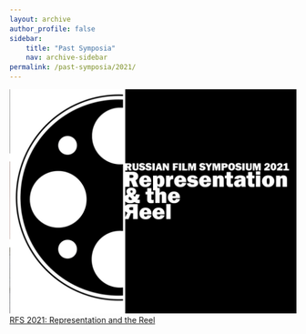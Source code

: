 ```yaml
---
layout: archive
author_profile: false
sidebar: 
    title: "Past Symposia"
    nav: archive-sidebar
permalink: /past-symposia/2021/
---
```


![2021 rfs](/img/rfs-2021.jpg "2021 RFS")
[RFS 2021: Representation and the Reel](https://neweastcinema.pitt.edu/representation-and-the-reel/)